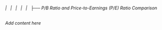 ###### |   |   |   |   |   ├── P/B Ratio and Price-to-Earnings (P/E) Ratio Comparison

*Add content here*